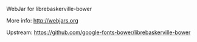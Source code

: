 WebJar for librebaskerville-bower

More info: http://webjars.org

Upstream: https://github.com/google-fonts-bower/librebaskerville-bower
